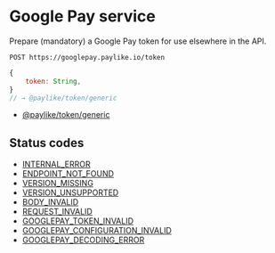 # Google Pay service

Prepare (mandatory) a Google Pay token for use elsewhere in the API.

```shell
POST https://googlepay.paylike.io/token
```

```javascript
{
    token: String,
}
// → @paylike/token/generic
```

- [@paylike/token/generic](https://github.com/paylike/schemas/blob/master/schemas.md#payliketokengeneric)

## Status codes

- [INTERNAL_ERROR](./status-codes.md#internal_error)
- [ENDPOINT_NOT_FOUND](./status-codes.md#endpoint_not_found)
- [VERSION_MISSING](./status-codes.md#version_missing)
- [VERSION_UNSUPPORTED](./status-codes.md#version_unsupported)
- [BODY_INVALID](./status-codes.md#body_invalid)
- [REQUEST_INVALID](./status-codes.md#body_invalid)
- [GOOGLEPAY_TOKEN_INVALID](#googlepay_token_invalid)
- [GOOGLEPAY_CONFIGURATION_INVALID](#googlepay_configuration_invalid)
- [GOOGLEPAY_DECODING_ERROR](#googlepay_decoding_error)
